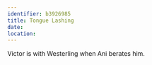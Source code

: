 ```yaml
---
identifier: b3926985
title: Tongue Lashing
date:  
location: 
---
```


Victor is with Westerling when Ani berates him.
